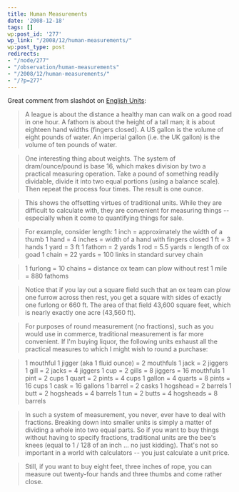 ```yaml
---
title: Human Measurements
date: '2008-12-18'
tags: []
wp:post_id: '277'
wp_link: "/2008/12/human-measurements/"
wp:post_type: post
redirects:
- "/node/277"
- "/observation/human-measurements"
- "/2008/12/human-measurements/"
- "/?p=277"
---
```


Great comment from slashdot on [English Units](http://tech.slashdot.org/comments.pl?sid=1066141&cid=26159359):

>

> A league is about the distance a healthy man can walk on a good road in one hour. A fathom is about the height of a tall man; it is about eighteen hand widths (fingers closed). A US gallon is the volume of eight pounds of water. An imperial gallon (i.e. the UK gallon) is the volume of ten pounds of water.

> One interesting thing about weights. The system of dram/ounce/pound is base 16, which makes division by two a practical measuring operation. Take a pound of something readily dividable, divide it into two equal portions (using a balance scale). Then repeat the process four times. The result is one ounce.

> This shows the offsetting virtues of traditional units. While they are difficult to calculate with, they are convenient for measuring things -- especially when it come to quantifying things for sale.

> For example, consider length:
1 inch = approximately the width of a thumb
1 hand = 4 inches = width of a hand with fingers closed
1 ft = 3 hands
1 yard = 3 ft
1 fathom = 2 yards
1 rod = 5.5 yards = length of ox goad
1 chain = 22 yards = 100 links in standard survey chain

> 1 furlong = 10 chains = distance ox team can plow without rest
1 mile = 880 fathoms

>

> Notice that if you lay out a square field such that an ox team can plow one furrow across then rest, you get a square with sides of exactly one furlong or 660 ft. The area of that field 43,600 square feet, which is nearly exactly one acre (43,560 ft).

> For purposes of round measurement (no fractions), such as you would use in commerce, traditional measurement is far more convenient. If I'm buying liquor, the following units exhaust all the practical measures to which I might wish to round a purchase:

> 1 mouthful
1 jigger (aka 1 fluid ounce) = 2 mouthfuls
1 jack = 2 jiggers
1 gill = 2 jacks = 4 jiggers
1 cup = 2 gills = 8 jiggers = 16 mouthfuls
1 pint = 2 cups
1 quart = 2 pints = 4 cups
1 gallon = 4 quarts = 8 pints = 16 cups
1 cask = 16 gallons
1 barrel = 2 casks
1 hogshead = 2 barrels
1 butt = 2 hogsheads = 4 barrels
1 tun = 2 butts = 4 hogsheads = 8 barrels

> In such a system of measurement, you never, ever have to deal with fractions. Breaking down into smaller units is simply a matter of dividing a whole into two equal parts. So if you want to buy things without having to specify fractions, traditional units are the bee's knees (equal to 1 / 128 of an inch ... no just kidding). That's not so important in a world with calculators -- you just calculate a unit price.

> Still, if you want to buy eight feet, three inches of rope, you can measure out twenty-four hands and three thumbs and come rather close.

